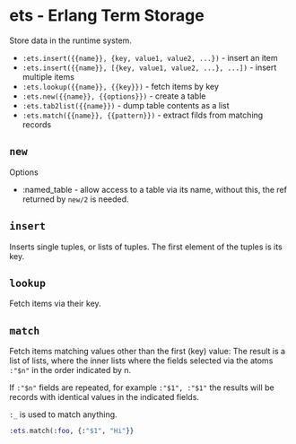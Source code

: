 # ets - Erlang Term Storage

Store data in the runtime system.

* `:ets.insert({{name}}, {key, value1, value2, ...})` - insert an item
* `:ets.insert({{name}}, [{key, value1, value2, ...}, ...])` - insert multiple items
* `:ets.lookup({{name}}, {{key}})` - fetch items by key
* `:ets.new({{name}}, {{options}})` - create a table
* `:ets.tab2list({{name}})` - dump table contents as a list
* `:ets.match({{name}}, {{pattern}})` - extract filds from matching records

## `new`

Options

* :named_table - allow access to a table via its name,
  without this, the ref returned by `new/2` is needed.

## `insert`

Inserts single tuples, or lists of tuples.
The first element of the tuples is its key.

## `lookup`

Fetch items via their key.

## `match`

Fetch items matching values other than the first (key) value:
The result is a list of lists, where the inner lists
where the fields selected via the atoms `:"$n"` in the order indicated by n.

If `:"$n"` fields are repeated, for example `:"$1", :"$1"` the results will be
records with identical values in the indicated fields.

`:_` is used to match anything.


```elixir
:ets.match(:foo, {:"$1", "Hi"}}
```
